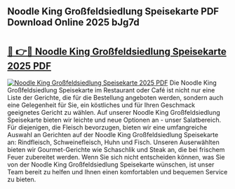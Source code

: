 ## Noodle King Großfeldsiedlung Speisekarte PDF Download Online 2025 bJg7d

# <h2><a href="http://gcb99r.nevu.top/?p=Noodle+King+Gro%c3%9ffeldsiedlung+Speisekarte">🔗 👉🔴 Noodle King Großfeldsiedlung Speisekarte 2025 PDF</a></h2>

[![Noodle King Großfeldsiedlung Speisekarte 2025 PDF](https://i.imgur.com/dBaPXMq.png)](http://gcb99r.nevu.top/?p=Noodle+King+Gro%c3%9ffeldsiedlung+Speisekarte)
Die Noodle King Großfeldsiedlung Speisekarte im Restaurant oder Café ist nicht nur eine Liste der Gerichte, die für die Bestellung angeboten werden, sondern auch eine Gelegenheit für Sie, ein köstliches und für Ihren Geschmack geeignetes Gericht zu wählen. Auf unserer Noodle King Großfeldsiedlung Speisekarte bieten wir leichte und neue Optionen an - unser Salatbereich. Für diejenigen, die Fleisch bevorzugen, bieten wir eine umfangreiche Auswahl an Gerichten auf der Noodle King Großfeldsiedlung Speisekarte an: Rindfleisch, Schweinefleisch, Huhn und Fisch. Unseren Auserwählten bieten wir Gourmet-Gerichte wie Schaschlik und Steak an, die bei frischem Feuer zubereitet werden. Wenn Sie sich nicht entscheiden können, was Sie von der Noodle King Großfeldsiedlung Speisekarte wünschen, ist unser Team bereit zu helfen und Ihnen einen komfortablen und bequemen Service zu bieten.

